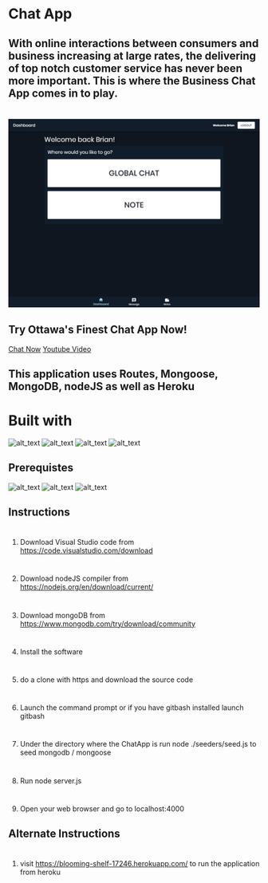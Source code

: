 # Chat App
## With online interactions between consumers and business increasing at large rates, the delivering of top notch customer service has never been more important.  This is where the Business Chat App comes in to play.
#
![image](splashscreen.png)
## Try Ottawa's Finest Chat App Now!
[Chat Now](https://blooming-shelf-17246.herokuapp.com/)
[Youtube Video](https://youtu.be/s7O4_GSDE1Y)
## This application uses Routes, Mongoose, MongoDB, nodeJS as well as Heroku
# Built with
![alt_text](https://img.shields.io/badge/Technologies-Routes-green)
![alt_text](https://img.shields.io/badge/Technologies-Mongoose-green)
![alt_text](https://img.shields.io/badge/Technologies-MongoDB-green)
![alt_text](https://img.shields.io/badge/Technologies-nodeJS-green)
## Prerequistes
![alt_text](https://img.shields.io/badge/Required-VSCode-red)
![alt_text](https://img.shields.io/badge/Required-MongoDB-red)
![alt_text](https://img.shields.io/badge/Required-nodeJS%20Compiler-red)
## Instructions
#
1. Download Visual Studio code from https://code.visualstudio.com/download
#
2. Download nodeJS compiler from https://nodejs.org/en/download/current/
#
3. Download mongoDB from https://www.mongodb.com/try/download/community
#
4. Install the software
#
5. do a clone with https and download the source code
#
6. Launch the command prompt or if you have gitbash installed launch gitbash
#
7. Under the directory where the ChatApp is run node ./seeders/seed.js to seed mongodb / mongoose
#
8. Run node server.js
#
9. Open your web browser and go to localhost:4000
## Alternate Instructions
#
1. visit https://blooming-shelf-17246.herokuapp.com/ to run the application from heroku
